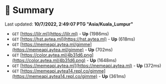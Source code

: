 # 📖 Summary
Last updated: **10/7/2022, 2:49:07 PTG "Asia/Kuala_Lumpur"**

- `GET` [https://lilr.ml](https://lilr.ml) - **Up** (1986ms)
- `GET` [https://hst.aytea.ml](https://hst.aytea.ml) - **Up** (618ms)
- `GET` [https://memeapi.aytea.ml/gimme](https://memeapi.aytea.ml/gimme) - **Up** (702ms)
- `GET` [https://color.aytea.ml/4b31d6.png](https://color.aytea.ml/4b31d6.png) - **Up** (1648ms)
- `GET` [https://memeapi.aytea.ml](https://memeapi.aytea.ml) - **Up** (372ms)
- `GET` [https://memeapi.aytea14.repl.co/gimme](https://memeapi.aytea14.repl.co/gimme) - **Up** (361ms)
